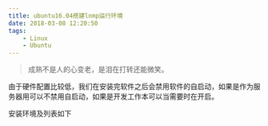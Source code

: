 ```yaml
---
title: ubuntu16.04搭建lnmp运行环境
date: 2018-03-08 12:20:50
tags: 
    - Linux
    - Ubuntu
---
```


> 成熟不是人的心变老，是泪在打转还能微笑。

由于硬件配置比较低，我们在安装完软件之后会禁用软件的自启动，如果是作为服务器用可以不禁用自启动，如果是开发工作本可以当需要时在开启。

<!-- more -->

安装环境及列表如下
``` bash

```